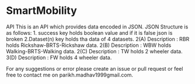 # SmartMobility
API
This is an API which provides data encoded in JSON.
 JSON Structure is as follows:
 	1. success key holds boolean value and if it is false json is broken
	2.Dataset(n) key holds tha data of 4 datasets.
  		2(A) Description : RBR holds Rickshaw-BRTS-Rickshaw data.
		2(B) Description : WBW holds Walking-BRTS-Walking data.
		2(C) Description : TW holds 2 wheeler data.
		3(D) Description : FW holds 4 wheeler data.

For any suggestions or error please create an issue or pull request or feel free to contact me on parikh.madhav1999gmail.com.



